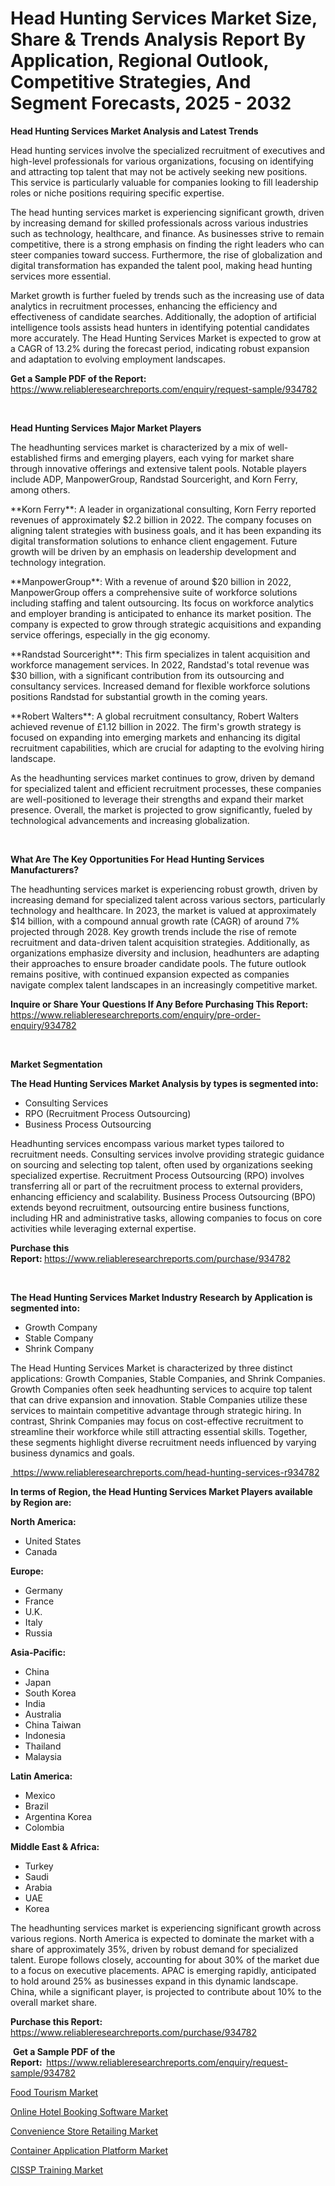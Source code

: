 <p><h1>Head Hunting Services Market Size, Share & Trends Analysis Report By Application, Regional Outlook, Competitive Strategies, And Segment Forecasts, 2025 - 2032</h1></p><p><strong>Head Hunting Services Market Analysis and Latest Trends</strong></p>
<p><p>Head hunting services involve the specialized recruitment of executives and high-level professionals for various organizations, focusing on identifying and attracting top talent that may not be actively seeking new positions. This service is particularly valuable for companies looking to fill leadership roles or niche positions requiring specific expertise.</p><p>The head hunting services market is experiencing significant growth, driven by increasing demand for skilled professionals across various industries such as technology, healthcare, and finance. As businesses strive to remain competitive, there is a strong emphasis on finding the right leaders who can steer companies toward success. Furthermore, the rise of globalization and digital transformation has expanded the talent pool, making head hunting services more essential.</p><p>Market growth is further fueled by trends such as the increasing use of data analytics in recruitment processes, enhancing the efficiency and effectiveness of candidate searches. Additionally, the adoption of artificial intelligence tools assists head hunters in identifying potential candidates more accurately. The Head Hunting Services Market is expected to grow at a CAGR of 13.2% during the forecast period, indicating robust expansion and adaptation to evolving employment landscapes.</p></p>
<p><strong>Get a Sample PDF of the Report:&nbsp;</strong> <a href="https://www.reliableresearchreports.com/enquiry/request-sample/934782?utm_campaign=102&utm_medium=2&utm_source=Github&utm_content=ia&utm_term=07032025&utm_id=head-hunting-services">https://www.reliableresearchreports.com/enquiry/request-sample/934782</a></p>
<p>&nbsp;</p>
<p><strong>Head Hunting Services Major Market Players</strong></p>
<p><p>The headhunting services market is characterized by a mix of well-established firms and emerging players, each vying for market share through innovative offerings and extensive talent pools. Notable players include ADP, ManpowerGroup, Randstad Sourceright, and Korn Ferry, among others.</p><p>**Korn Ferry**: A leader in organizational consulting, Korn Ferry reported revenues of approximately $2.2 billion in 2022. The company focuses on aligning talent strategies with business goals, and it has been expanding its digital transformation solutions to enhance client engagement. Future growth will be driven by an emphasis on leadership development and technology integration.</p><p>**ManpowerGroup**: With a revenue of around $20 billion in 2022, ManpowerGroup offers a comprehensive suite of workforce solutions including staffing and talent outsourcing. Its focus on workforce analytics and employer branding is anticipated to enhance its market position. The company is expected to grow through strategic acquisitions and expanding service offerings, especially in the gig economy.</p><p>**Randstad Sourceright**: This firm specializes in talent acquisition and workforce management services. In 2022, Randstad's total revenue was $30 billion, with a significant contribution from its outsourcing and consultancy services. Increased demand for flexible workforce solutions positions Randstad for substantial growth in the coming years.</p><p>**Robert Walters**: A global recruitment consultancy, Robert Walters achieved revenue of £1.12 billion in 2022. The firm's growth strategy is focused on expanding into emerging markets and enhancing its digital recruitment capabilities, which are crucial for adapting to the evolving hiring landscape.</p><p>As the headhunting services market continues to grow, driven by demand for specialized talent and efficient recruitment processes, these companies are well-positioned to leverage their strengths and expand their market presence. Overall, the market is projected to grow significantly, fueled by technological advancements and increasing globalization.</p></p>
<p>&nbsp;</p>
<p><strong>What Are The Key Opportunities For Head Hunting Services Manufacturers?</strong></p>
<p><p>The headhunting services market is experiencing robust growth, driven by increasing demand for specialized talent across various sectors, particularly technology and healthcare. In 2023, the market is valued at approximately $14 billion, with a compound annual growth rate (CAGR) of around 7% projected through 2028. Key growth trends include the rise of remote recruitment and data-driven talent acquisition strategies. Additionally, as organizations emphasize diversity and inclusion, headhunters are adapting their approaches to ensure broader candidate pools. The future outlook remains positive, with continued expansion expected as companies navigate complex talent landscapes in an increasingly competitive market.</p></p>
<p><strong>Inquire or Share Your Questions If Any Before Purchasing This Report:</strong> <a href="https://www.reliableresearchreports.com/enquiry/pre-order-enquiry/934782?utm_campaign=102&utm_medium=2&utm_source=Github&utm_content=ia&utm_term=07032025&utm_id=head-hunting-services">https://www.reliableresearchreports.com/enquiry/pre-order-enquiry/934782</a></p>
<p>&nbsp;</p>
<p><strong>Market Segmentation</strong></p>
<p><strong>The Head Hunting Services Market Analysis by types is segmented into:</strong></p>
<p><ul><li>Consulting Services</li><li>RPO (Recruitment Process Outsourcing)</li><li>Business Process Outsourcing</li></ul></p>
<p><p>Headhunting services encompass various market types tailored to recruitment needs. Consulting services involve providing strategic guidance on sourcing and selecting top talent, often used by organizations seeking specialized expertise. Recruitment Process Outsourcing (RPO) involves transferring all or part of the recruitment process to external providers, enhancing efficiency and scalability. Business Process Outsourcing (BPO) extends beyond recruitment, outsourcing entire business functions, including HR and administrative tasks, allowing companies to focus on core activities while leveraging external expertise.</p></p>
<p><strong>Purchase this Report:&nbsp;</strong><a href="https://www.reliableresearchreports.com/purchase/934782?utm_campaign=102&utm_medium=2&utm_source=Github&utm_content=ia&utm_term=07032025&utm_id=head-hunting-services">https://www.reliableresearchreports.com/purchase/934782</a></p>
<p>&nbsp;</p>
<p><strong>The Head Hunting Services Market Industry Research by Application is segmented into:</strong></p>
<p><ul><li>Growth Company</li><li>Stable Company</li><li>Shrink Company</li></ul></p>
<p><p>The Head Hunting Services Market is characterized by three distinct applications: Growth Companies, Stable Companies, and Shrink Companies. Growth Companies often seek headhunting services to acquire top talent that can drive expansion and innovation. Stable Companies utilize these services to maintain competitive advantage through strategic hiring. In contrast, Shrink Companies may focus on cost-effective recruitment to streamline their workforce while still attracting essential skills. Together, these segments highlight diverse recruitment needs influenced by varying business dynamics and goals.</p></p>
<p><a href="https://www.reliableresearchreports.com/head-hunting-services-r934782?utm_campaign=102&utm_medium=2&utm_source=Github&utm_content=ia&utm_term=07032025&utm_id=head-hunting-services">&nbsp;https://www.reliableresearchreports.com/head-hunting-services-r934782</a></p>
<p><strong>In terms of Region, the Head Hunting Services Market Players available by Region are:</strong></p>
<p>
    <p> <strong> North America: </strong>
        <ul>
            <li>United States</li>
            <li>Canada</li>
        </ul>
        </p> 
    <p> <strong> Europe: </strong>
        <ul>
            <li>Germany</li>
            <li>France</li>
            <li>U.K.</li>
            <li>Italy</li>
            <li>Russia</li>
        </ul>
        </p> 
    <p> <strong> Asia-Pacific: </strong>
        <ul>
            <li>China</li>
            <li>Japan</li>
            <li>South Korea</li>
            <li>India</li>
            <li>Australia</li>
            <li>China Taiwan</li>
            <li>Indonesia</li>
            <li>Thailand</li>
            <li>Malaysia</li>
        </ul>
        </p> 
    <p> <strong> Latin America: </strong>
        <ul>
            <li>Mexico</li>
            <li>Brazil</li>
            <li>Argentina Korea</li>
            <li>Colombia</li>
        </ul>
        </p> 
    <p> <strong> Middle East & Africa: </strong>
        <ul>
            <li>Turkey</li>
            <li>Saudi</li>
            <li>Arabia</li>
            <li>UAE</li>
            <li>Korea</li>
        </ul>
    </p>
    </p>
<p><p>The headhunting services market is experiencing significant growth across various regions. North America is expected to dominate the market with a share of approximately 35%, driven by robust demand for specialized talent. Europe follows closely, accounting for about 30% of the market due to a focus on executive placements. APAC is emerging rapidly, anticipated to hold around 25% as businesses expand in this dynamic landscape. China, while a significant player, is projected to contribute about 10% to the overall market share.</p></p>
<p><strong>Purchase this Report: </strong><a href="https://www.reliableresearchreports.com/purchase/934782?utm_campaign=102&utm_medium=2&utm_source=Github&utm_content=ia&utm_term=07032025&utm_id=head-hunting-services">https://www.reliableresearchreports.com/purchase/934782</a></p>
<p>&nbsp;<strong>Get a Sample PDF of the Report:&nbsp;&nbsp;</strong><a href="https://www.reliableresearchreports.com/enquiry/request-sample/934782?utm_campaign=102&utm_medium=2&utm_source=Github&utm_content=ia&utm_term=07032025&utm_id=head-hunting-services">https://www.reliableresearchreports.com/enquiry/request-sample/934782</a></p>
<p><strong></strong></p>
<p><p><a href="https://github.com/dayaanapis5/Market-Research-Report-List-1/blob/main/food-tourism-market.md?utm_campaign=102&utm_medium=2&utm_source=Github&utm_content=ia&utm_term=07032025&utm_id=head-hunting-services">Food Tourism Market</a></p><p><a href="https://github.com/daleogrando/Market-Research-Report-List-1/blob/main/online-hotel-booking-software-market.md?utm_campaign=102&utm_medium=2&utm_source=Github&utm_content=ia&utm_term=07032025&utm_id=head-hunting-services">Online Hotel Booking Software Market</a></p><p><a href="https://github.com/ubavicachida/Market-Research-Report-List-1/blob/main/convenience-store-retailing-market.md?utm_campaign=102&utm_medium=2&utm_source=Github&utm_content=ia&utm_term=07032025&utm_id=head-hunting-services">Convenience Store Retailing Market</a></p><p><a href="https://github.com/vaduzunny/Market-Research-Report-List-1/blob/main/container-application-platform-market.md?utm_campaign=102&utm_medium=2&utm_source=Github&utm_content=ia&utm_term=07032025&utm_id=head-hunting-services">Container Application Platform Market</a></p><p><a href="https://github.com/gasikcalbos8/Market-Research-Report-List-1/blob/main/cissp-training-market.md?utm_campaign=102&utm_medium=2&utm_source=Github&utm_content=ia&utm_term=07032025&utm_id=head-hunting-services">CISSP Training Market</a></p></p>